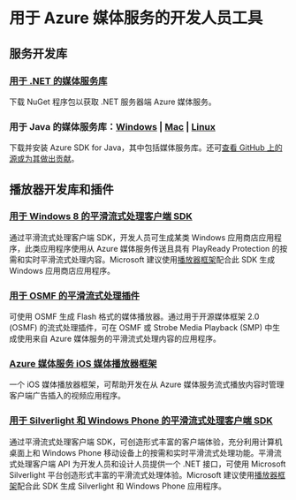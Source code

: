 <properties 
  pageTitle="媒体服务开发人员工具 - Azure 微软云"
  metakeywords="" 
  description="" 
  services="" 
  documentationCenter="media-services-dev-tools" 
  authors="" 
  manager="Tiffena" 
  editor="EricChen"/>
<tags ms.service=""
    ms.date="10/07/2014"
    wacn.date="04/11/2015"
    />


<h1>用于 Azure 媒体服务的开发人员工具</h1>
<h2 id="header-0">服务开发库</h2>
<h3><a href="http://nuget.org/packages/windowsazure.mediaservices">用于 .NET 的媒体服务库</a></h3>
<p>下载 NuGet 程序包以获取 .NET 服务器端 Azure 媒体服务。</p>
<h3>用于 Java 的媒体服务库：<a href="/documentation/articles/java-download-windows/">Windows</a> | <a href="/documentation/articles/java-download-mac/">Mac</a> | <a href="/documentation/articles/java-download-linux/">Linux</a></h3>
<p>下载并安装 Azure SDK for Java，其中包括媒体服务库。还可<a href="https://github.com/windowsazure/azure-sdk-for-java/">查看 GitHub 上的源或为其做出贡献</a>。</p>
<h2 id="header-1">播放器开发库和插件</h2>
<h3><a href="http://visualstudiogallery.msdn.microsoft.com/04423d13-3b3e-4741-a01c-1ae29e84fea6">用于 Windows 8 的平滑流式处理客户端 SDK</a></h3>
<p>通过平滑流式处理客户端 SDK，开发人员可生成某类 Windows 应用商店应用程序，此类应用程序使用从 Azure 媒体服务传送且具有 PlayReady Protection 的按需和实时平滑流式处理内容。Microsoft 建议使用<a href="http://playerframework.codeplex.com/">播放器框架</a>配合此 SDK 生成 Windows 应用商店应用程序。</p>
<h3><a href="http://www.microsoft.com/zh-cn/download/details.aspx?id=36057">用于 OSMF 的平滑流式处理插件</a></h3>
<p>可使用 OSMF 生成 Flash 格式的媒体播放器。通过用于开源媒体框架 2.0 (OSMF) 的流式处理插件，可在 OSMF 或 Strobe Media Playback (SMP) 中生成使用来自 Azure 媒体服务的平滑流式处理内容的应用程序。</p>
<h3><a href="https://github.com/WindowsAzure/azure-media-player-framework">Azure 媒体服务 iOS 媒体播放器框架</a></h3>
<p>一个 iOS 媒体播放器框架，可帮助开发在从 Azure 媒体服务流式播放内容时管理客户端广告插入的视频应用程序。</p>
<h3><a href="http://www.microsoft.com/zh-cn/download/details.aspx?id=29940">用于 Silverlight 和 Windows Phone 的平滑流式处理客户端 SDK</a></h3>
<p>通过平滑流式处理客户端 SDK，可创造形式丰富的客户端体验，充分利用计算机桌面上和 Windows Phone 移动设备上的按需和实时平滑流式处理功能。平滑流式处理客户端 API 为开发人员和设计人员提供一个 .NET 接口，可使用 Microsoft Silverlight 平台创造形式丰富的平滑流式处理体验。Microsoft 建议使用<a href="http://playerframework.codeplex.com/">播放器框架</a>配合此 SDK 生成 Silverlight 和 Windows Phone 应用程序。</p>
